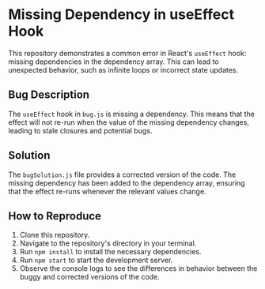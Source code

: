 # Missing Dependency in useEffect Hook

This repository demonstrates a common error in React's `useEffect` hook: missing dependencies in the dependency array.  This can lead to unexpected behavior, such as infinite loops or incorrect state updates.

## Bug Description
The `useEffect` hook in `bug.js` is missing a dependency.  This means that the effect will not re-run when the value of the missing dependency changes, leading to stale closures and potential bugs.

## Solution
The `bugSolution.js` file provides a corrected version of the code.  The missing dependency has been added to the dependency array, ensuring that the effect re-runs whenever the relevant values change.

## How to Reproduce
1. Clone this repository.
2. Navigate to the repository's directory in your terminal.
3. Run `npm install` to install the necessary dependencies.
4. Run `npm start` to start the development server.
5. Observe the console logs to see the differences in behavior between the buggy and corrected versions of the code.
